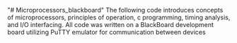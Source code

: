 "# Microprocessors_blackboard" 
The following code introduces concepts of microprocessors, principles of operation, c programming, timing analysis, and I/O interfacing.
All code was written on a BlackBoard development board utilizing PuTTY emulator for communication between devices
